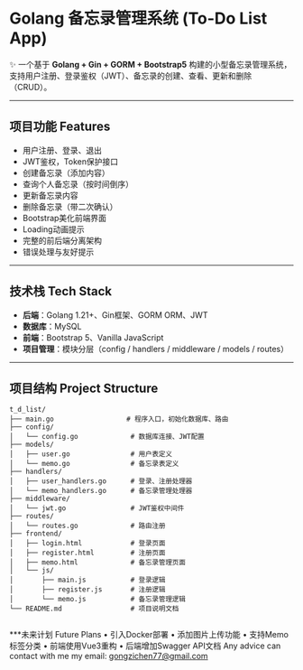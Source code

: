 # Golang 备忘录管理系统 (To-Do List App)

✨ 一个基于 **Golang + Gin + GORM + Bootstrap5** 构建的小型备忘录管理系统，支持用户注册、登录鉴权（JWT）、备忘录的创建、查看、更新和删除（CRUD）。

---

## 项目功能 Features

- 用户注册、登录、退出
- JWT鉴权，Token保护接口
- 创建备忘录（添加内容）
- 查询个人备忘录（按时间倒序）
- 更新备忘录内容
- 删除备忘录（带二次确认）
- Bootstrap美化前端界面
- Loading动画提示
- 完整的前后端分离架构
- 错误处理与友好提示

---

## 技术栈 Tech Stack

- **后端**：Golang 1.21+、Gin框架、GORM ORM、JWT
- **数据库**：MySQL
- **前端**：Bootstrap 5、Vanilla JavaScript
- **项目管理**：模块分层（config / handlers / middleware / models / routes）

---

## 项目结构 Project Structure

```plaintext
t_d_list/
├── main.go                  # 程序入口，初始化数据库、路由
├── config/
│   └── config.go             # 数据库连接、JWT配置
├── models/
│   ├── user.go               # 用户表定义
│   └── memo.go               # 备忘录表定义
├── handlers/
│   ├── user_handlers.go      # 登录、注册处理器
│   └── memo_handlers.go      # 备忘录管理处理器
├── middleware/
│   └── jwt.go                # JWT鉴权中间件
├── routes/
│   └── routes.go             # 路由注册
├── frontend/
│   ├── login.html            # 登录页面
│   ├── register.html         # 注册页面
│   ├── memo.html             # 备忘录管理页面
│   └── js/
│       ├── main.js           # 登录逻辑
│       ├── register.js       # 注册逻辑
│       └── memo.js           # 备忘录管理逻辑
└── README.md                 # 项目说明文档


```
***未来计划 Future Plans
	•	引入Docker部署
	•	添加图片上传功能
	•	支持Memo标签分类
	•	前端使用Vue3重构
	•	后端增加Swagger API文档
Any advice can contact with me 
my email: gongzichen77@gmail.com
